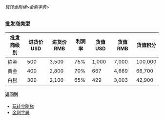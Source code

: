 ###### 玩转金刚梯>金刚字典>
### 批发商类型

|批发商级别|进货价USD|进货价RMB|利润率|货值USD|货值RMB|货值积分
|--------|--------|--------| ----|------|-------|-------| 
| 铂金  |500     |3,500   |75%  |1,000 |7,000|100,000
| 黄金  |400     |2,800   |70%  |667   |4,669|66,700
| 白银  |300     |2,100   |65%  |429   |3,003|42,900

#### 返回到
- [玩转金刚梯](https://github.com/a2zitpro/web/blob/master/LadderFree/A.md)
- [金刚字典](https://github.com/a2zitpro/web/blob/master/LadderFree/kkDictionary/KKDictionary.md)

